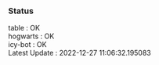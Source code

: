 ### Status


table : OK  
hogwarts : OK  
icy-bot : OK  
Latest Update : 2022-12-27 11:06:32.195083
